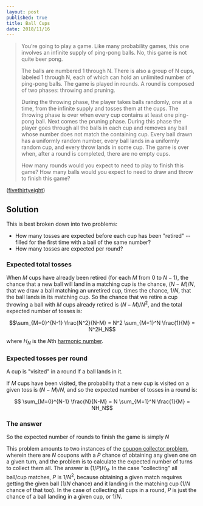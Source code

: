 ```yaml
---
layout: post
published: true
title: Ball Cups
date: 2018/11/16
---
```


>You’re going to play a game. Like many probability games, this one involves an infinite supply of ping-pong balls. No, this game is not quite beer pong.
>
>The balls are numbered 1 through N. There is also a group of N cups, labeled 1 through N, each of which can hold an unlimited number of ping-pong balls. The game is played in rounds. A round is composed of two phases: throwing and pruning.
>
>During the throwing phase, the player takes balls randomly, one at a time, from the infinite supply and tosses them at the cups. The throwing phase is over when every cup contains at least one ping-pong ball.
Next comes the pruning phase. During this phase the player goes through all the balls in each cup and removes any ball whose number does not match the containing cup.
Every ball drawn has a uniformly random number, every ball lands in a uniformly random cup, and every throw lands in some cup. The game is over when, after a round is completed, there are no empty cups.
>
>How many rounds would you expect to need to play to finish this game? How many balls would you expect to need to draw and throw to finish this game?

<!--more-->

([fivethirtyeight](https://fivethirtyeight.com/features/the-riddler-just-had-to-go-and-reinvent-beer-pong/))


## Solution

This is best broken down into two problems:
- How many tosses are expected before each cup has been "retired" -- filled for the first time with a ball of the same number?
- How many tosses are expected per round?

### Expected total tosses 

When $M$ cups have already been retired (for each $M$ from $0$ to $N-1$), the chance that a new ball will land in a matching cup is the chance, $(N-M)/N$, that we draw a ball matching an unretired cup, times the chance, $1/N$, that the ball lands in its matching cup.  So the chance that we retire a cup throwing a ball with $M$ cups already retired is $(N-M)/N^2$, and the total expected number of tosses is: 

$$\sum_{M=0}^{N-1} \frac{N^2}{N-M} = N^2 \sum_{M=1}^N \frac{1}{M} = N^2H_N$$

where $H_N$ is the $N$th [harmonic number](https://en.wikipedia.org/wiki/Harmonic_number).

### Expected tosses per round

A cup is "visited" in a round if a ball lands in it.

If $M$ cups have been visited, the probability that a new cup is visited on a given toss is $(N-M)/N$, and so the expected number of tosses in a round is:

$$ \sum_{M=0}^{N-1} \frac{N}{N-M} = N \sum_{M=1}^N \frac{1}{M} = NH_N$$

### The answer

So the expected number of rounds to finish the game is simply $N$

This problem amounts to two instances of the [coupon collector problem](https://en.wikipedia.org/wiki/Coupon_collector%27s_problem), wherein there are $N$ coupons with a $P$ chance of obtaining any given one on a given turn, and the problem is to calculate the expected number of turns to collect them all.  The answer is $(1/P)H_N$.  In the case "collecting" all ball/cup matches, $P$ is $1/N^2$, because obtaining a given match requires getting the given ball ($1/N$ chance) and it landing in the matching cup ($1/N$ chance of that too).  In the case of collecting all cups in a round, $P$ is just the chance of a ball landing in a given cup, or $1/N$.

<br>
